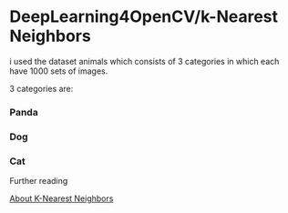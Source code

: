 # DeepLearning4OpenCV/k-Nearest Neighbors

i used the dataset animals which consists of 3 categories in which each have 1000 sets of images.

3 categories are:

<h3>Panda</h3>
<h3>Dog</h3>
<h3>Cat</h3>


<p>Further reading</p><a href="http://www.saedsayad.com/k_nearest_neighbors.htm">
About K-Nearest Neighbors
</a>
